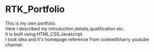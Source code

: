 # RTK_Portfolio
This is my own portfolio.<br>
                                Here i described my introduction,details,qualification etc.<br>
                                It is built using HTML,CSS,Javascript.<br>
                                I took idea and it's homepage reference from codewithharry youtube channel.

